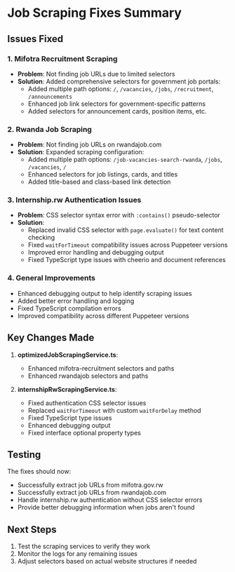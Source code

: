 # Job Scraping Fixes Summary

## Issues Fixed

### 1. Mifotra Recruitment Scraping
- **Problem**: Not finding job URLs due to limited selectors
- **Solution**: Added comprehensive selectors for government job portals:
  - Added multiple path options: `/`, `/vacancies`, `/jobs`, `/recruitment`, `/announcements`
  - Enhanced job link selectors for government-specific patterns
  - Added selectors for announcement cards, position items, etc.

### 2. Rwanda Job Scraping  
- **Problem**: Not finding job URLs on rwandajob.com
- **Solution**: Expanded scraping configuration:
  - Added multiple path options: `/job-vacancies-search-rwanda`, `/jobs`, `/vacancies`, `/`
  - Enhanced selectors for job listings, cards, and titles
  - Added title-based and class-based link detection

### 3. Internship.rw Authentication Issues
- **Problem**: CSS selector syntax error with `:contains()` pseudo-selector
- **Solution**: 
  - Replaced invalid CSS selector with `page.evaluate()` for text content checking
  - Fixed `waitForTimeout` compatibility issues across Puppeteer versions
  - Improved error handling and debugging output
  - Fixed TypeScript type issues with cheerio and document references

### 4. General Improvements
- Enhanced debugging output to help identify scraping issues
- Added better error handling and logging
- Fixed TypeScript compilation errors
- Improved compatibility across different Puppeteer versions

## Key Changes Made

1. **optimizedJobScrapingService.ts**:
   - Enhanced mifotra-recruitment selectors and paths
   - Enhanced rwandajob selectors and paths

2. **internshipRwScrapingService.ts**:
   - Fixed authentication CSS selector issues
   - Replaced `waitForTimeout` with custom `waitForDelay` method
   - Fixed TypeScript type issues
   - Enhanced debugging output
   - Fixed interface optional property types

## Testing
The fixes should now:
- Successfully extract job URLs from mifotra.gov.rw
- Successfully extract job URLs from rwandajob.com  
- Handle internship.rw authentication without CSS selector errors
- Provide better debugging information when jobs aren't found

## Next Steps
1. Test the scraping services to verify they work
2. Monitor the logs for any remaining issues
3. Adjust selectors based on actual website structures if needed
